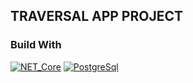 ## TRAVERSAL APP PROJECT 
### Build With
[![NET_Core](https://user-images.githubusercontent.com/68536015/166105629-e97d621a-dd2d-46f8-8d42-1f7791790142.png)](https://dotnet.microsoft.com/en-us/)
[![PostgreSql](https://user-images.githubusercontent.com/68536015/166107963-a3f786ac-1288-497e-a7cc-70b70da58459.png)](https://www.postgresql.org/)




